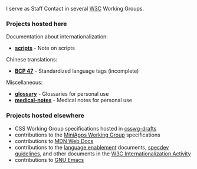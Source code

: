 I serve as Staff Contact in several [W3C](https://www.w3.org/) Working Groups.

### Projects hosted here

Documentation about internationalization:
* [**scripts**](https://github.com/xfq/scripts) - Note on scripts

Chinese translations:
* [**BCP 47**](https://xfq.github.io/translation/bcp47/index.zh-Hans.html) - Standardized language tags (incomplete)

Miscellaneous:
* [**glossary**](https://github.com/xfq/glossary) - Glossaries for personal use
* [**medical-notes**](https://github.com/xfq/medical-notes) - Medical notes for personal use

### Projects hosted elsewhere

* CSS Working Group specifications hosted in [csswg-drafts](https://github.com/w3c/csswg-drafts/)
* contributions to the [MiniApps Working Group](https://www.w3.org/2021/miniapps/) specifications
* contributions to [MDN Web Docs](https://developer.mozilla.org/)
* contributions to the [language enablement](https://www.w3.org/International/i18n-drafts/nav/languagedev) documents, [specdev guidelines](https://www.w3.org/TR/international-specs/), and other documents in the [W3C Internationalization Activity](https://www.w3.org/International/)
* contributions to [GNU Emacs](https://www.gnu.org/software/emacs/)
